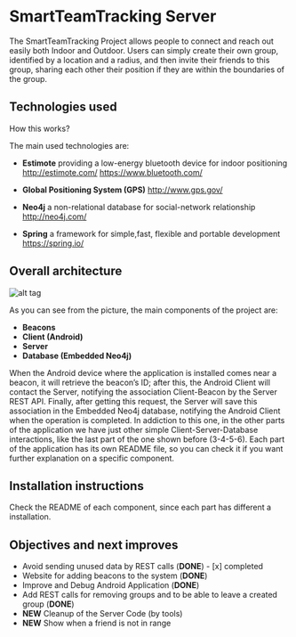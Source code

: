 # SmartTeamTracking Server

The SmartTeamTracking Project allows people to connect and reach out easily both Indoor and Outdoor.
Users can simply create their own group, identified by a location and a radius, and then invite their friends to this group, sharing each other their position if they are within the boundaries of the group.


## Technologies used 

How this works?

The main used technologies are:

+ **Estimote**
providing a low-energy bluetooth device for indoor positioning
http://estimote.com/ https://www.bluetooth.com/

+ **Global Positioning System (GPS)**
http://www.gps.gov/

+ **Neo4j**
a non-relational database for social-network relationship
http://neo4j.com/

+ **Spring**
a framework for simple,fast, flexible and portable development
https://spring.io/


## Overall architecture 


![alt tag](http://i.imgur.com/6Djz7NX.png)

As you can see from the picture, the main components of the project are:

+ **Beacons**
+ **Client (Android)**
+ **Server**
+ **Database (Embedded Neo4j)**

When the Android device where the application is installed comes near a beacon, it will retrieve the beacon’s ID; after this, the Android Client will contact the Server, notifying the association Client-Beacon by the Server REST API. Finally, after getting this request, the Server will save this association in the Embedded Neo4j database, notifying the Android Client when the operation is completed.
In addiction to this one, in the other parts of the application we have just other simple Client-Server-Database interactions, like the last part of the one shown before (3-4-5-6).
Each part of the application has its own README file, so you can check it if you want further explanation on a specific component.


## Installation instructions

Check the README of each component, since each part has different a installation.


## Objectives and next improves

+ Avoid sending unused data by REST calls (**DONE**) - [x] completed
+ Website for adding beacons to the system (**DONE**)
+ Improve and Debug Android Application (**DONE**)
+ Add REST calls for removing groups and to be able to leave a created group (**DONE**)
+ **NEW** Cleanup of the Server Code (by tools)
+ **NEW** Show when a friend is not in range
